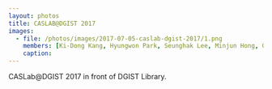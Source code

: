 ```yaml
---
layout: photos
title: CASLAB@DGIST 2017
images:
  - file: /photos/images/2017-07-05-caslab-dgist-2017/1.png
    members: [Ki-Dong Kang, Hyungwon Park, Seunghak Lee, Minjun Hong, Gyeongseo Park, Minwoo Jang, Daehoon Kim, Seungkyu Lee]
    caption: 
---
```


CASLab@DGIST 2017 in front of DGIST Library.